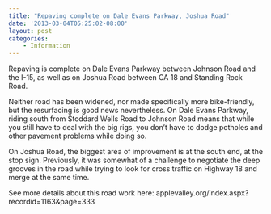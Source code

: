 ```yaml
---
title: "Repaving complete on Dale Evans Parkway, Joshua Road"
date: '2013-03-04T05:25:02-08:00'
layout: post
categories:
    - Information
---
```


Repaving is complete on Dale Evans Parkway between Johnson Road and the I-15, as well as on Joshua Road between CA 18 and Standing Rock Road.  
  
Neither road has been widened, nor made specifically more bike-friendly, but the resurfacing is good news nevertheless. On Dale Evans Parkway, riding south from Stoddard Wells Road to Johnson Road means that while you still have to deal with the big rigs, you don’t have to dodge potholes and other pavement problems while doing so.

On Joshua Road, the biggest area of improvement is at the south end, at the stop sign. Previously, it was somewhat of a challenge to negotiate the deep grooves in the road while trying to look for cross traffic on Highway 18 and merge at the same time.

See more details about this road work here: applevalley.org/index.aspx?recordid=1163&amp;page=333